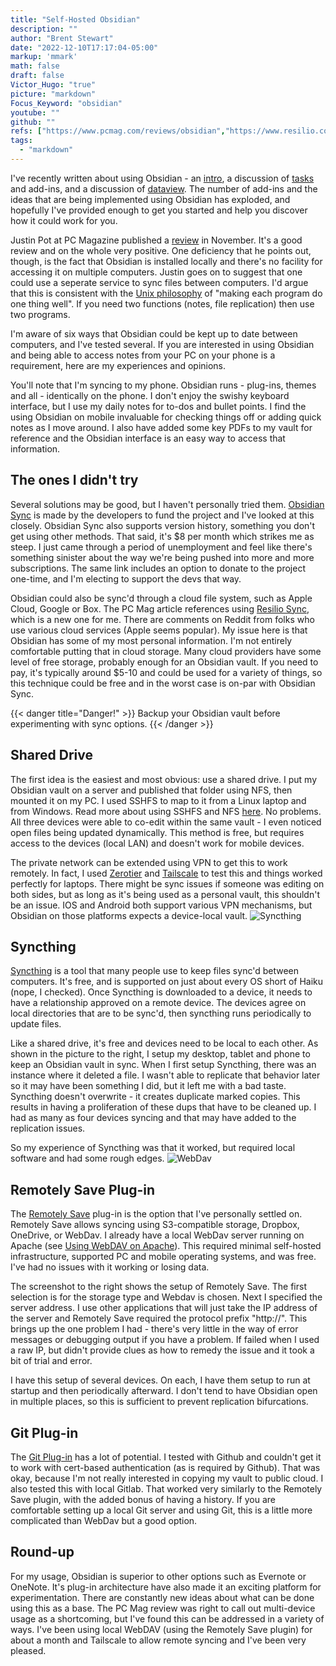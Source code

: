 ```yaml
---
title: "Self-Hosted Obsidian"
description: ""
author: "Brent Stewart"
date: "2022-12-10T17:17:04-05:00"
markup: 'mmark'
math: false
draft: false
Victor_Hugo: "true"
picture: "markdown"
Focus_Keyword: "obsidian"
youtube: ""
github: ""
refs: ["https://www.pcmag.com/reviews/obsidian","https://www.resilio.com/platforms/desktop/"]
tags:
  - "markdown"
---
```

I've recently written about using Obsidian - an [intro](/220829_obsidian_intro), a discussion of [tasks](/220831_using_obsidian) and add-ins, and a discussion of [dataview](221002_dataview).  The number of add-ins and the ideas that are being implemented using Obsidian has exploded, and hopefully I've provided enough to get you started and help you discover how it could work for you.  

Justin Pot at PC Magazine published a [review](https://www.pcmag.com/reviews/obsidian) in November.  It's a good review and on the whole very positive.  One deficiency that he points out, though, is the fact that Obsidian is installed locally and there's no facility for accessing it on multiple computers. Justin goes on to suggest that one could use a seperate service to sync files between computers.  I'd argue that this is consistent with the [Unix philosophy](https://en.wikipedia.org/wiki/Unix_philosophy) of "making each program do one thing well".  If you need two functions (notes, file replication) then use two programs.

I'm aware of six ways that Obsidian could be kept up to date between computers, and I've tested several.  If you are interested in using Obsidian and being able to access notes from your PC on your phone is a requirement, here are my experiences and opinions.

You'll note that I'm syncing to my phone.  Obsidian runs - plug-ins, themes and all - identically on the phone.  I don't enjoy the swishy keyboard interface, but I use my daily notes for to-dos and bullet points.  I find the using Obsidian on mobile invaluable for checking things off or adding quick notes as I move around.  I also have added some key PDFs to my vault for reference and the Obsidian interface is an easy way to access that information.

## The ones I didn't try
Several solutions may be good, but I haven't personally tried them.  [Obsidian Sync](https://obsidian.md/pricing) is made by the developers to fund the project and I've looked at this closely.  Obsidian Sync also supports version history, something you don't get using other methods.  That said, it's $8 per month which strikes me as steep.  I just came through a period of unemployment and feel like there's something sinister about the way we're being pushed into more and more subscriptions.  The same link includes an option to donate to the project one-time, and I'm electing to support the devs that way.

Obsidian could also be sync'd through a cloud file system, such as Apple Cloud, Google or Box.  The PC Mag article references using [Resilio Sync](https://www.resilio.com/platforms/desktop/), which is a new one for me. There are comments on Reddit from folks who use various cloud services (Apple seems popular).  My issue here is that Obsidian has some of my most personal information.  I'm not entirely comfortable putting that in cloud storage.  Many cloud providers have some level of free storage, probably enough for an Obsidian vault.  If you need to pay, it's typically around $5-10 and could be used for a variety of things, so this technique could be free and in the worst case is on-par with Obsidian Sync.

{{< danger title="Danger!" >}}
Backup your Obsidian vault before experimenting with sync options.
{{< /danger >}}

## Shared Drive
The first idea is the easiest and most obvious: use a shared drive.  I put my Obsidian vault on a server and published that folder using NFS, then mounted it on my PC.  I used SSHFS to map to it from a Linux laptop and from Windows.  Read more about using SSHFS and NFS [here](/200813_using_ssh3).  No problems.  All three devices were able to co-edit within the same vault - I even noticed open files being updated dynamically.  This method is free, but requires access to the devices (local LAN) and doesn't work for mobile devices.

The private network can be extended using VPN to get this to work remotely.  In fact, I used [Zerotier](/posts/201027_zerotierrouter) and [Tailscale](/posts/221004_tailscale) to test this and things worked perfectly for laptops.  There might be sync issues if someone was editing on both sides, but as long as it's being used as a personal vault, this shouldn't be an issue.  IOS and Android both support various VPN mechanisms, but Obsidian on those platforms expects a device-local vault. 
![Syncthing](/221210_Syncthing.png#floatright)
## Syncthing

[Syncthing](https://syncthing.net/) is a tool that many people use to keep files sync'd between computers.  It's free, and is supported on just about every OS short of Haiku (nope, I checked).  Once Syncthing is downloaded to a device, it needs to have a  relationship approved on a remote device.  The devices agree on local directories that are to be sync'd, then syncthing runs periodically to update files.

Like a shared drive, it's free and devices need to be local to each other.  As shown in the picture to the right, I setup my desktop, tablet and phone to keep an Obsidian vault in sync.  When I first setup Syncthing, there was an instance where it deleted a file.  I wasn't able to replicate that behavior later so it may have been something I did, but it left me with a bad taste.  Syncthing doesn't overwrite - it creates duplicate marked copies.  This results in having a proliferation of these dups that have to be cleaned up.  I had as many as four devices syncing and that may have added to the replication issues.

So my experience of Syncthing was that it worked, but required local software and had some rough edges.
![WebDav](/221211_Obsidian_webdav.png#floatright)
## Remotely Save Plug-in
The [Remotely Save](https://github.com/remotely-save/remotely-save) plug-in is the option that I've personally settled on.  Remotely Save allows syncing using S3-compatible storage, Dropbox, OneDrive, or WebDav.  I already have a local WebDav server running on Apache (see [Using WebDAV on Apache](/210906_apachedav)).  This required minimal self-hosted infrastructure, supported PC and mobile operating systems, and was free.  I've had no issues with it working or losing data.

The screenshot to the right shows the setup of Remotely Save.  The first selection is for the storage type and Webdav is chosen.  Next I specified the server address.  I use other applications that will just take the IP address of the server and Remotely Save required the protocol prefix "http://".  This brings up the one problem I had - there's very little in the way of error messages or debugging output if you have a problem.  If failed when I used a raw IP, but didn't provide clues as how to remedy the issue and it took a bit of trial and error.

I have this setup of several devices.  On each, I have them setup to run at startup and then periodically afterward.  I don't tend to have Obsidian open in multiple places, so this is sufficient to prevent replication bifurcations.


## Git Plug-in

The [Git Plug-in](https://github.com/denolehov/obsidian-git) has a lot of potential.  I tested with Github and couldn't get it to work with cert-based authentication (as is required by Github).  That was okay, because I'm not really interested in copying my vault to public cloud.  I also tested this with local Gitlab.  That worked very similarly to the Remotely Save plugin, with the added bonus of having a history.  If you are comfortable setting up a local Git server and using Git, this is a little more complicated than WebDav but a good option.

## Round-up

For my usage, Obsidian is superior to other options such as Evernote or OneNote.  It's plug-in architecture have also made it an exciting platform for experimentation. There are constantly new ideas about what can be done using this as a base.  The PC Mag review was right to call out multi-device usage as a shortcoming, but I've found this can be addressed in a variety of ways.  I've been using local WebDAV (using the Remotely Save plugin) for about a month and Tailscale to allow remote syncing and I've been very pleased.
